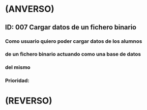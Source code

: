 # **(ANVERSO)**
## **ID:** 007 **Cargar datos de un fichero binario**
### Como usuario quiero poder cargar datos de los alumnos
### de un fichero binario actuando como una base de datos
### del mismo
### **Prioridad:** 
# **(REVERSO)**
